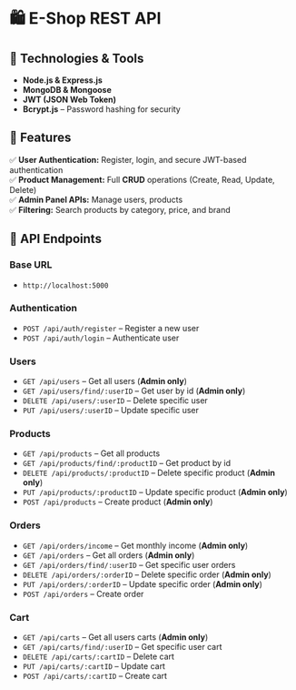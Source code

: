 # 🛍️ E-Shop REST API  

## 🔧 Technologies & Tools  
- **Node.js & Express.js**
- **MongoDB & Mongoose**
- **JWT (JSON Web Token)**
- **Bcrypt.js** – Password hashing for security  

## 🚀 Features  
✅ **User Authentication:** Register, login, and secure JWT-based authentication  
✅ **Product Management:** Full **CRUD** operations (Create, Read, Update, Delete)  
✅ **Admin Panel APIs:** Manage users, products  
✅ **Filtering:** Search products by category, price, and brand  

## 🔗 API Endpoints 

### **Base URL**
- `http://localhost:5000`

### **Authentication**  
- `POST /api/auth/register` – Register a new user  
- `POST /api/auth/login` – Authenticate user

### **Users**
- `GET /api/users` – Get all users (**Admin only**)  
- `GET /api/users/find/:userID` – Get user by id (**Admin only**)  
- `DELETE /api/users/:userID` – Delete specific user  
- `PUT /api/users/:userID` – Update specific user

### **Products**  
- `GET /api/products` – Get all products  
- `GET /api/products/find/:productID` – Get product by id  
- `DELETE /api/products/:productID` – Delete specific product (**Admin only**)  
- `PUT /api/products/:productID` – Update specific product (**Admin only**)  
- `POST /api/products` – Create product (**Admin only**)  

### **Orders**  
- `GET /api/orders/income` – Get monthly income (**Admin only**)
- `GET /api/orders` – Get all orders (**Admin only**) 
- `GET /api/orders/find/:userID` – Get specific user orders
- `DELETE /api/orders/:orderID` – Delete specific order  (**Admin only**)
- `PUT /api/orders/:orderID` – Update specific order (**Admin only**)
- `POST /api/orders` – Create order

### **Cart**
- `GET /api/carts` – Get all users carts (**Admin only**)
- `GET /api/carts/find/:userID` – Get specific user cart
- `DELETE /api/carts/:cartID` – Delete cart
- `PUT /api/carts/:cartID` – Update cart
- `POST /api/carts/:cartID` – Create cart

